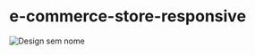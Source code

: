 # e-commerce-store-responsive

![Design sem nome](https://github.com/RichardFront/e-commerce/assets/97412139/46386e91-fb27-47da-b5ab-642f42134e9a)

